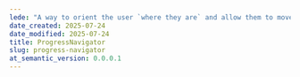 ```yaml
---
lede: "A way to orient the user `where they are` and allow them to move back and next."
date_created: 2025-07-24
date_modified: 2025-07-24
title: ProgressNavigator
slug: progress-navigator
at_semantic_version: 0.0.0.1
---
```

